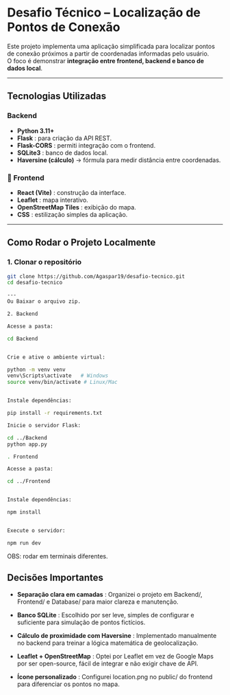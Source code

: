 # Desafio Técnico – Localização de Pontos de Conexão

Este projeto implementa uma aplicação simplificada para localizar pontos de conexão próximos a partir de coordenadas informadas pelo usuário.  
O foco é demonstrar **integração entre frontend, backend e banco de dados local**.

---

## Tecnologias Utilizadas

### Backend
- **Python 3.11+**
- **Flask** : para criação da API REST.
- **Flask-CORS** : permiti integração com o frontend.
- **SQLite3** : banco de dados local.
- **Haversine (cálculo)** → fórmula para medir distância entre coordenadas.

### 🔹 Frontend
- **React (Vite)** : construção da interface.
- **Leaflet** : mapa interativo.
- **OpenStreetMap Tiles** : exibição do mapa.
- **CSS** : estilização simples da aplicação.

---

## Como Rodar o Projeto Localmente

### 1. Clonar o repositório
```bash
git clone https://github.com/Agaspar19/desafio-tecnico.git
cd desafio-tecnico

---
Ou Baixar o arquivo zip.

2. Backend

Acesse a pasta:

cd Backend


Crie e ative o ambiente virtual:

python -m venv venv
venv\Scripts\activate   # Windows
source venv/bin/activate # Linux/Mac


Instale dependências:

pip install -r requirements.txt

Inicie o servidor Flask:

cd ../Backend
python app.py

. Frontend

Acesse a pasta:

cd ../Frontend


Instale dependências:

npm install


Execute o servidor:

npm run dev

````

OBS: rodar em terminais diferentes.

## Decisões Importantes

- **Separação clara em camadas** :
Organizei o projeto em Backend/, Frontend/ e Database/ para maior clareza e manutenção.

- **Banco SQLite** :
Escolhido por ser leve, simples de configurar e suficiente para simulação de pontos fictícios.

- **Cálculo de proximidade com Haversine** :
Implementado manualmente no backend para treinar a lógica matemática de geolocalização.

- **Leaflet + OpenStreetMap** :
Optei por Leaflet em vez de Google Maps por ser open-source, fácil de integrar e não exigir chave de API.

- **Ícone personalizado** :
Configurei location.png no public/ do frontend para diferenciar os pontos no mapa.





